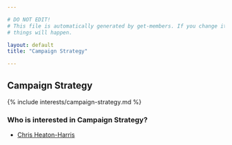 ```yaml
---

# DO NOT EDIT!
# This file is automatically generated by get-members. If you change it, bad
# things will happen.

layout: default
title: "Campaign Strategy"

---
```


## Campaign Strategy

{% include interests/campaign-strategy.md %}

### Who is interested in Campaign Strategy?


* [Chris Heaton-Harris](/members/chris-heaton-harris.html)
